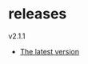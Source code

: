 # releases

v2.1.1

* [The latest version](https://github.com/inkdropapp/releases/releases/latest)

